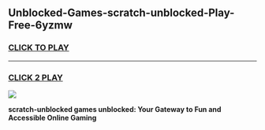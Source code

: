 
## Unblocked-Games-scratch-unblocked-Play-Free-6yzmw
<h3>
<a href="https://premium76.site?title=scratch-unblocked&ref=23A">CLICK TO PLAY</a></h3>
<hr>

<h3>
<a href="https://premium76.site?title=scratch-unblocked&ref=23A">CLICK 2 PLAY</a>
  
</h3>

<a href="https://premium76.site?title=scratch-unblocked&ref=23A"><img src="https://clearcache.store/games.png"></a>


**scratch-unblocked games unblocked: Your Gateway to Fun and Accessible Online Gaming**
